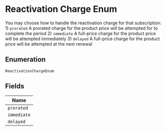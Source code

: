 
# Reactivation Charge Enum

You may choose how to handle the reactivation charge for that subscription: 1) `prorated` A prorated charge for the product price will be attempted for to complete the period 2) `immediate` A full-price charge for the product price will be attempted immediately 3) `delayed` A full-price charge for the product price will be attempted at the next renewal

## Enumeration

`ReactivationChargeEnum`

## Fields

| Name |
|  --- |
| `prorated` |
| `immediate` |
| `delayed` |

